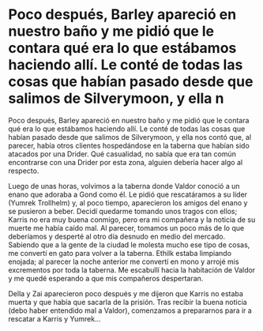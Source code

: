 # Poco después, Barley apareció en nuestro baño y me pidió que le contara qué era lo que estábamos haciendo allí. Le conté de todas las cosas que habían pasado desde que salimos de Silverymoon, y ella n

Poco después, Barley apareció en nuestro baño y me pidió que le contara qué era lo que estábamos haciendo allí. Le conté de todas las cosas que habían pasado desde que salimos de Silverymoon, y ella nos contó que, al parecer, había otros clientes hospedándose en la taberna que habían sido atacados por una Drider. Qué casualidad, no sabía que era tan común encontrarse con una Drider por esta zona, alguien debería hacer algo al respecto.

Luego de unas horas, volvimos a la taberna donde Valdor conoció a un enano que adoraba a Gond como él. Le pidió que rescatáramos a su líder (Yumrek Trollhelm) y, al poco tiempo, aparecieron los amigos del enano y se pusieron a beber. Decidí quedarme tomando unos tragos con ellos; Karris no era muy buena conmigo, pero era mi compañera y la noticia de su muerte me había caído mal. Al parecer, tomamos un poco más de lo que deberíamos y desperté al otro día desnudo en medio del mercado. Sabiendo que a la gente de la ciudad le molesta mucho ese tipo de cosas, me convertí en gato para volver a la taberna. Ethilk estaba limpiando enojada; al parecer la noche anterior me convertí en mono y arrojé mis excrementos por toda la taberna. Me escabullí hacia la habitación de Valdor y me quedé esperando a que mis compañeros despertaran.

Della y Zai aparecieron poco después y me dijeron que Karris no estaba muerta y que había que sacarla de la prisión. Tras recibir la buena noticia (debo haber entendido mal a Valdor), comenzamos a prepararnos para ir a rescatar a Karris y Yumrek...

